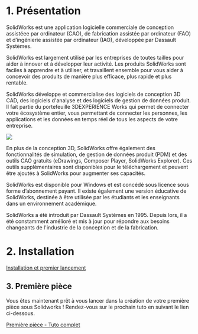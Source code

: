 
# 1. Présentation

SolidWorks est une application logicielle commerciale de conception assistéee par ordinateur (CAO), de fabrication assistée par ordinateur (FAO) et d’ingénierie assistée par ordinateur (IAO), développée par Dassault Systèmes.

SolidWorks est largement utilisé par les entreprises de toutes tailles pour aider à innover et à développer leur activité. Les produits SolidWorks sont faciles à apprendre et à utiliser, et travaillent ensemble pour vous aider à concevoir des produits de manière plus efficace, plus rapide et plus rentable.

SolidWorks développe et commercialise des logiciels de conception 3D CAD, des logiciels d'analyse et des logiciels de gestion de données produit. Il fait partie du portefeuille 3DEXPERIENCE Works qui permet de connecter votre écosystème entier, vous permettant de connecter les personnes, les applications et les données en temps réel de tous les aspects de votre entreprise.

![](Interface_SolidWorks.jpg)

En plus de la conception 3D, SolidWorks offre également des fonctionnalités de simulation, de gestion de données produit (PDM) et des outils CAO gratuits (eDrawings, Composer Player, SolidWorks Explorer). Ces outils supplémentaires sont disponibles pour le téléchargement et peuvent être ajoutés à SolidWorks pour augmenter ses capacités.

SolidWorks est disponible pour Windows et est concédé sous licence sous forme d’abonnement payant. Il existe également une version éducative de SolidWorks, destinée à être utilisée par les étudiants et les enseignants dans un environnement académique.

SolidWorks a été introduit par Dassault Systèmes en 1995. Depuis lors, il a été constamment amélioré et mis à jour pour répondre aux besoins changeants de l'industrie de la conception et de la fabrication.

# 2. Installation 

<a href="../solidworks-installation" class="button is-info is-rounded is-medium">
    <span class="icon">
      <i class="fas fa-wave-square"></i>
    </span>
    <span>Installation et premier lancement</span>
</a>

## 3. Première pièce

Vous êtes maintenant prêt à vous lancer dans la création de votre première pièce sous Solidworks ! Rendez-vous sur le prochain tuto en suivant le lien ci-dessous.

<a href="../solidworks-premiere-piece" class="button is-info is-rounded is-medium">
    <span class="icon">
      <i class="fas fa-wave-square"></i>
    </span>
    <span>Première pièce - Tuto complet</span>
</a>